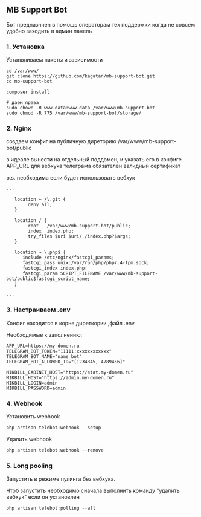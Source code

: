

## MB Support Bot
Бот предназнчен в помощь операторам тех поддержки когда не совсем удобно заходить в админ панель

### 1. Установка

Устанвливаем пакеты и зависимости
```shell script
cd /var/www/
git clone https://github.com/kagatan/mb-support-bot.git
cd mb-support-bot

composer install

# даем права
sudo chown -R www-data:www-data /var/www/mb-support-bot
sudo chmod -R 775 /var/www/mb-support-bot/storage/

```

### 2. Nginx

создаем конфиг на публичную диреторию
/var/www/mb-support-bot/public

в идеале вынести на отдельный поддомен, и указать его в конфиге APP_URL
для вебхука телеграма обязателен валидный сертификат
  
p.s. необходима если будет использовать вебхук

```shell script
...

   location ~ /\.git {
  	    deny all;
   }

   location / {
        root   /var/www/mb-support-bot/public;
        index  index.php;
        try_files $uri $uri/ /index.php?$args;
   }

   location ~ \.php$ {
      include /etc/nginx/fastcgi_params;
      fastcgi_pass unix:/var/run/php/php7.4-fpm.sock;
      fastcgi_index index.php;
      fastcgi_param SCRIPT_FILENAME /var/www/mb-support-bot/public$fastcgi_script_name;
   }

...

```

### 3. Настраиваем .env

Конфиг находится в корне диреткории ,файл .env

Необходимые к заполнению:

```shell script
APP_URL=https://my-domen.ru
TELEGRAM_BOT_TOKEN="11111:xxxxxxxxxxxx"
TELEGRAM_BOT_NAME="name_bot"
TELEGRAM_BOT_ALLOWED_ID="[1234345, 4789456]"

MIKBILL_CABINET_HOST="https://stat.my-domen.ru"
MIKBILL_HOST="https://admin.my-domen.ru"
MIKBILL_LOGIN=admin
MIKBILL_PASSWORD=admin

```

### 4. Webhook

Установить webhook
```php
php artisan telebot:webhook --setup
```

Удалить webhook
```php
php artisan telebot:webhook --remove
```

### 5. Long pooling

Запустить в режиме пулинга без вебхука.

Чтоб запустить необходимо сначала выполнить команду 
"удалить вебхук" если он установлен
```php
php artisan telebot:polling --all
```
